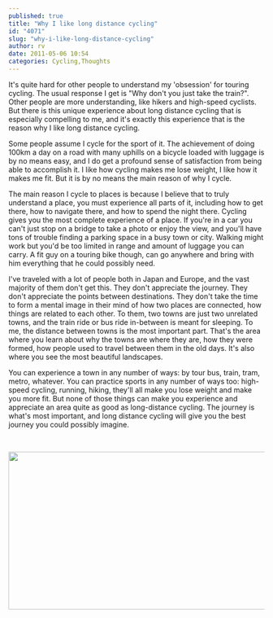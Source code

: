 ```yaml
---
published: true
title: "Why I like long distance cycling"
id: "4071"
slug: "why-i-like-long-distance-cycling"
author: rv
date: 2011-05-06 10:54
categories: Cycling,Thoughts
---
```

It's quite hard for other people to understand my 'obsession' for touring cycling. The usual response I get is "Why don't you just take the train?". Other people are more understanding, like hikers and high-speed cyclists. But there is this unique experience about long distance cycling that is especially compelling to me, and it's exactly this experience that is the reason why I like long distance cycling.

Some people assume I cycle for the sport of it. The achievement of doing 100km a day on a road with many uphills on a bicycle loaded with luggage is by no means easy, and I do get a profound sense of satisfaction from being able to accomplish it. I like how cycling makes me lose weight, I like how it makes me fit. But it is by no means the main reason of why I cycle.

The main reason I cycle to places is because I believe that to truly understand a place, you must experience all parts of it, including how to get there, how to navigate there, and how to spend the night there. Cycling gives you the most complete experience of a place. If you're in a car you can't just stop on a bridge to take a photo or enjoy the view, and you'll have tons of trouble finding a parking space in a busy town or city. Walking might work but you'd be too limited in range and amount of luggage you can carry. A fit guy on a touring bike though, can go anywhere and bring with him everything that he could possibly need.

I've traveled with a lot of people both in Japan and Europe, and the vast majority of them don't get this. They don't appreciate the journey. They don't appreciate the points between destinations. They don't take the time to form a mental image in their mind of how two places are connected, how things are related to each other. To them, two towns are just two unrelated towns, and the train ride or bus ride in-between is meant for sleeping. To me, the distance between towns is the most important part. That's the area where you learn about why the towns are where they are, how they were formed, how people used to travel between them in the old days. It's also where you see the most beautiful landscapes.

You can experience a town in any number of ways: by tour bus, train, tram, metro, whatever. You can practice sports in any number of ways too: high-speed cycling, running, hiking, they'll all make you lose weight and make you more fit. But none of those things can make you experience and appreciate an area quite as good as long-distance cycling. The journey is what's most important, and long distance cycling will give you the best journey you could possibly imagine.

&nbsp;

<a href="https://s3.amazonaws.com/cfwblog/uploads/2011/05/Sicily.jpg"><img class="aligncenter size-full wp-image-4074" title="Sicilysml" src="https://s3.amazonaws.com/cfwblog/uploads/2011/05/Sicilysml.jpg" alt="" width="600" height="310" /></a>